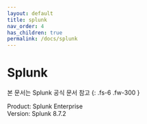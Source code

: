 ```yaml
---
layout: default
title: splunk
nav_order: 4
has_children: true
permalink: /docs/splunk
---
```


# Splunk

본 문서는 Splunk 공식 문서 참고
{: .fs-6 .fw-300 }

Product: Splunk Enterprise   
Version: Splunk 8.7.2    


